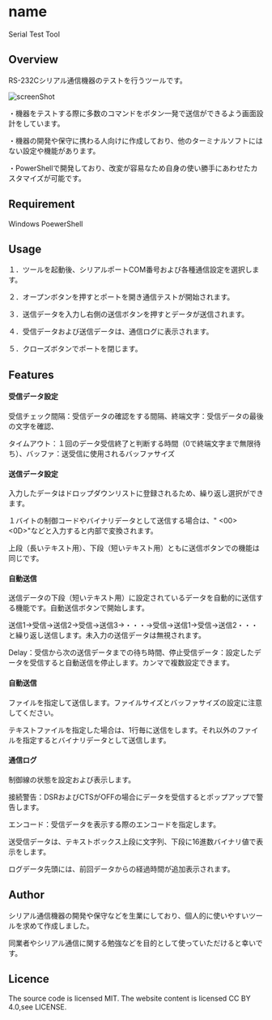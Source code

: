 # name
Serial Test Tool

## Overview
RS-232Cシリアル通信機器のテストを行うツールです。

![screenShot](https://github.com/user-attachments/assets/f13de115-59d3-4acf-90c9-7fc042ed1986)

・機器をテストする際に多数のコマンドをボタン一発で送信ができるよう画面設計をしています。

・機器の開発や保守に携わる人向けに作成しており、他のターミナルソフトにはない設定や機能があります。

・PowerShellで開発しており、改変が容易なため自身の使い勝手にあわせたカスタマイズが可能です。

## Requirement
Windows PoewerShell

## Usage
１．ツールを起動後、シリアルポートCOM番号および各種通信設定を選択します。

２．オープンボタンを押すとポートを開き通信テストが開始されます。

３．送信データを入力し右側の送信ボタンを押すとデータが送信されます。

４．受信データおよび送信データは、通信ログに表示されます。

５．クローズボタンでポートを閉じます。

## Features
#### 受信データ設定
受信チェック間隔：受信データの確認をする間隔、終端文字：受信データの最後の文字を確認、

タイムアウト：１回のデータ受信終了と判断する時間（0で終端文字まで無限待ち）、バッファ：送受信に使用されるバッファサイズ

#### 送信データ設定
入力したデータはドロップダウンリストに登録されるため、繰り返し選択ができます。

１バイトの制御コードやバイナリデータとして送信する場合は、"<NUL> <CR> <00> <0D>"などと入力すると内部で変換されます。

上段（長いテキスト用）、下段（短いテキスト用）ともに送信ボタンでの機能は同じです。

#### 自動送信
送信データの下段（短いテキスト用）に設定されているデータを自動的に送信する機能です。自動送信ボタンで開始します。

送信1→受信→送信2→受信→送信3→・・・→受信→送信1→受信→送信2・・・と繰り返し送信します。未入力の送信データは無視されます。

Delay：受信から次の送信データまでの待ち時間、停止受信データ：設定したデータを受信すると自動送信を停止します。カンマで複数設定できます。

#### 自動送信
ファイルを指定して送信します。ファイルサイズとバッファサイズの設定に注意してください。

テキストファイルを指定した場合は、1行毎に送信をします。それ以外のファイルを指定するとバイナリデータとして送信します。

#### 通信ログ
制御線の状態を設定および表示します。

接続警告：DSRおよびCTSがOFFの場合にデータを受信するとポップアップで警告します。

エンコード：受信データを表示する際のエンコードを指定します。

送受信データは、テキストボックス上段に文字列、下段に16進数バイナリ値で表示をします。

ログデータ先頭には、前回データからの経過時間が追加表示されます。

## Author
シリアル通信機器の開発や保守などを生業にしており、個人的に使いやすいツールを求めて作成しました。

同業者やシリアル通信に関する勉強などを目的として使っていただけると幸いです。

## Licence
The source code is licensed MIT. The website content is licensed CC BY 4.0,see LICENSE.
